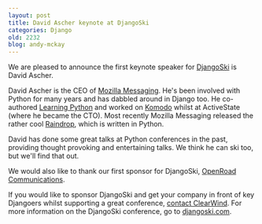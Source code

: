 ```yaml
---
layout: post
title: David Ascher keynote at DjangoSki
categories: Django
old: 2232
blog: andy-mckay
---
```

<p>We are pleased to announce the first keynote speaker for <a href="http://clearwind.ca/djangoski">DjangoSki</a> is David Ascher.</p>
<p>David Ascher is the CEO of <a href="http://www.mozillamessaging.com/en-US/about/staff/">Mozilla Messaging</a>. He's been involved with
Python for many years and has dabbled around in Django too. 
He co-authored <a href="http://www.amazon.com/Learning-Python-Second-Mark-Lutz/dp/0596002815">Learning Python</a> and worked on 
<a href="http://www.activestate.com/komodo">Komodo</a> whilst at ActiveState (where he became the CTO).
Most recently Mozilla Messaging released the rather cool <a href="http://labs.mozilla.com/raindrop">Raindrop</a>, which is 
written in Python.</p>
<p>David has done some great talks at Python conferences in the past, providing thought provoking and entertaining talks. We think he can ski too,
but we'll find that out.</p>
<p>We would also like to thank our first sponsor for DjangoSki, <a href="http://openroad.ca/">OpenRoad Communications</a>.</p>
<p>If you would like to sponsor DjangoSki and get your company in front of key Djangoers whilst supporting a great conference, <a href="mailto:sales@clearwind.ca">contact ClearWind</a>. For more information on the DjangoSki conference, go to <a href="http://djangoski.com">djangoski.com</a>.</p>